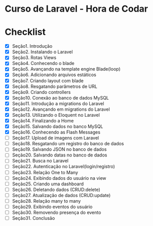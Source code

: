 # Curso de Laravel - Hora de Codar

# Checklist

- [x] Seção1. Introdução
- [x] Seção2. Instalando o Laravel
- [x] Seção3. Rotas Views
- [x] Seção4. Conhecendo o blade
- [x] Seção5. Avançando na template engine Blade(loop)
- [x] Seção6. Adicionando arquivos estáticos
- [x] Seção7. Criando layout com blade
- [x] Seção8. Resgatando parâmetros de URL
- [x] Seção9. Criando controllers
- [x] Seção10. Conexão ao banco de dados MySQL
- [x] Seção11. Introdução a migrations do Laravel
- [x] Seção12. Avançando em migrations do Laravel
- [x] Seção13. Utilizando o Eloquent no Laravel
- [x] Seção14. Finalizando a Home
- [x] Seção15. Salvando dados no banco MySQL
- [x] Seção16. Conhecendo as Flash Messages
- [ ] Seção17. Upload de imagens com Laravel
- [ ] Seção18. Resgatando um registro do banco de dados
- [ ] Seção19. Salvando JSON no banco de dados
- [ ] Seção20. Salvando datas no banco de dados
- [ ] Seção21. Busca no Laravel
- [ ] Seção22. Autenticação no Laravel(login/registro)
- [ ] Seção23. Relação One to Many
- [ ] Seção24. Exibindo dados do usuário na view
- [ ] Seção25. Criando uma dashboard 
- [ ] Seção26. Deletando dados (CRUD:delete)
- [ ] Seção27. Atualização de dados (CRUD:update)
- [ ] Seção28. Relação many to many
- [ ] Seção29. Exibindo eventos do usuário
- [ ] Seção30. Removendo presença do evento
- [ ] Seção31. Conclusão
